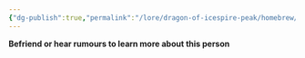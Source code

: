 ```yaml
---
{"dg-publish":true,"permalink":"/lore/dragon-of-icespire-peak/homebrew/npcs/phandalin/brenna-thornheart/"}
---
```


**Befriend or hear rumours to learn more about this person**
